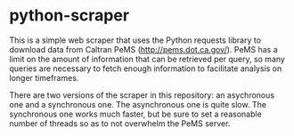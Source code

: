 # python-scraper
This is a simple web scraper that uses the Python requests library to download data from Caltran PeMS (http://pems.dot.ca.gov/). PeMS has a limit on the amount of information that can be retrieved per query, so many queries are necessary to fetch enough information to facilitate analysis on longer timeframes.

There are two versions of the scraper in this repository: an asychronous one and a synchronous one. The asynchronous one is quite slow. The synchronous one works much faster, but be sure to set a reasonable number of threads so as to not overwhelm the PeMS server.
